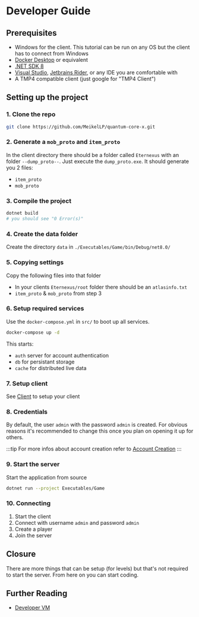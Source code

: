 # Developer Guide

## Prerequisites

* Windows for the client. This tutorial can be run on any OS but the client has to connect from Windows
* [Docker Desktop](https://www.docker.com/products/docker-desktop/) or equivalent
* [.NET SDK 8](https://dotnet.microsoft.com/en-us/download)
* [Visual Studio](https://visualstudio.com), [Jetbrains Rider](https://www.jetbrains.com/rider/), or any IDE you are comfortable with
* A TMP4 compatible client (just google for "TMP4 Client")

## Setting up the project

### 1. Clone the repo

```sh
git clone https://github.com/MeikelLP/quantum-core-x.git
```

### 2. Generate a `mob_proto` and `item_proto`

In the client directory there should be a folder called `Eternexus` with an folder `--dump_proto--`. Just execute the `dump_proto.exe`. It should generate you 2 files:

* `item_proto`
* `mob_proto`

### 3. Compile the project

```sh
dotnet build
# you should see "0 Error(s)"
```

### 4. Create the data folder

Create the directory `data` in `./Executables/Game/bin/Debug/net8.0/`

### 5. Copying settings

Copy the following files into that folder

* In your clients `Eternexus/root` folder there should be an `atlasinfo.txt`
* `item_proto` & `mob_proto` from step 3

### 6. Setup required services

Use the `docker-compose.yml` in `src/` to boot up all services.

```sh
docker-compose up -d
```

This starts:

* `auth` server for account authentication
* `db` for persistant storage
* `cache` for distributed live data

### 7. Setup client

See [Client](client.md) to setup your client

### 8. Credentials

By default, the user `admin` with the password `admin` is created. For obvious reasons it's recommended to change this once you plan on opening it up for others.

:::tip
For more infos about account creation refer to [Account Creation](../Guides/account-creation.md)
:::

### 9. Start the server

Start the application from source

```sh
dotnet run --project Executables/Game
```

### 10. Connecting

1. Start the client
2. Connect with username `admin` and password `admin`
3. Create a player
4. Join the server

## Closure

There are more things that can be setup (for levels) but that's not required to start the server. From here on you can start coding.

## Further Reading

* [Developer VM](../Guides/dev-vm.md)

